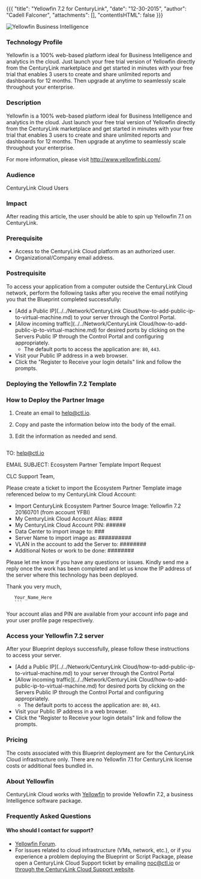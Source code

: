 {{{
  "title": "Yellowfin 7.2 for CenturyLink",
  "date": "12-30-2015",
  "author": "Cadell Falconer",
  "attachments": [],
  "contentIsHTML": false
}}}

![Yellowfin Business Intelligence](../../images/YF_LOGO.png)

### Technology Profile
Yellowfin is a 100% web-based platform ideal for Business Intelligence and analytics in the cloud. Just launch your free trial version of Yellowfin directly from the CenturyLink marketplace and get started in minutes with your free trial that enables 3 users to create and share unlimited reports and dashboards for 12 months. Then upgrade at anytime to seamlessly scale throughout your enterprise.

### Description
Yellowfin is a 100% web-based platform ideal for Business Intelligence and analytics in the cloud. Just launch your free trial version of Yellowfin directly from the CenturyLink marketplace and get started in minutes with your free trial that enables 3 users to create and share unlimited reports and dashboards for 12 months. Then upgrade at anytime to seamlessly scale throughout your enterprise.

For more information, please visit http://www.yellowfinbi.com/.

### Audience
CenturyLink Cloud Users

### Impact
After reading this article, the user should be able to spin up Yellowfin 7.1 on CenturyLink.

### Prerequisite
* Access to the CenturyLink Cloud platform as an authorized user.
* Organizational/Company email address.

### Postrequisite
To access your application from a computer outside the CenturyLink Cloud network, perform the following tasks after you receive the email notifying you that the Blueprint completed successfully:
* [Add a Public IP](../../Network/CenturyLink Cloud/how-to-add-public-ip-to-virtual-machine.md) to your server through the Control Portal.
* [Allow incoming traffic](../../Network/CenturyLink Cloud/how-to-add-public-ip-to-virtual-machine.md) for desired ports by clicking on the Servers Public IP through the Control Portal and configuring appropriately.
  * The default ports to access the application are: `80`, `443`.
* Visit your Public IP address in a web browser.
* Click the "Register to Receive your login details" link and follow the prompts.

### Deploying the Yellowfin 7.2 Template

### How to Deploy the Partner Image
1. Create an email to help@ctl.io.

2. Copy and paste the information below into the body of the email.

3. Edit the information as needed and send.

   ```
  TO: help@ctl.io

  EMAIL SUBJECT:   Ecosystem Partner Template Import Request

  CLC Support Team,

  Please create a ticket to import the Ecosystem Partner Template image referenced below to my CenturyLink Cloud Account:

  - Import CenturyLink Ecosystem Partner Source Image: Yellowfin 7.2 20160701 (from account YFBI)
  - My CenturyLink Cloud Account Alias: ####
  - My CenturyLink Cloud Account PIN:  ######
  - Data Center to import image to: ###
  - Server Name to import image as: ##########
  - VLAN in the account to add the Server to: ########
  - Additional Notes or work to be done: ########

  Please let me know if you have any questions or issues. Kindly send me a reply once the work has been completed and let us know the IP address of the server where this technology has been deployed.

  Thank you very much,

	   Your_Name_Here
	   ``` 	
Your account alias and PIN are available from your account info page and your user profile page respectively.

### Access your Yellowfin 7.2 server
After your Blueprint deploys successfully, please follow these instructions to access your server.
* [Add a Public IP](../../Network/CenturyLink Cloud/how-to-add-public-ip-to-virtual-machine.md) to your server through the Control Portal
* [Allow incoming traffic](../../Network/CenturyLink Cloud/how-to-add-public-ip-to-virtual-machine.md) for desired ports by clicking on the Servers Public IP through the Control Portal and configuring appropriately.
   * The default ports to access the application are: `80`, `443`.
* Visit your Public IP address in a web browser.
* Click the "Register to Receive your login details" link and follow the prompts.

### Pricing
The costs associated with this Blueprint deployment are for the CenturyLink Cloud infrastructure only. There are no Yellowfin 7.1 for CenturyLink license costs or additional fees bundled in.

### About Yellowfin
CenturyLink Cloud works with [Yellowfin](http://www.yellowfinbi.com/) to provide Yellowfin 7.2, a business Intelligence software package.

### Frequently Asked Questions

#### Who should I contact for support?
* [Yellowfin Forum](http://www.yellowfinbi.com/YFForum.i4).
* For issues related to cloud infrastructure (VMs, network, etc.), or if you experience a problem deploying the Blueprint or Script Package, please open a CenturyLink Cloud Support ticket by emailing [noc@ctl.io](mailto:noc@ctl.io) or [through the CenturyLink Cloud Support website](https://t3n.zendesk.com/tickets/new).
